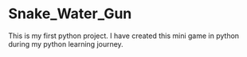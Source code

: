 # Snake_Water_Gun
This is my first python project. I have created this mini game in python during my python learning journey.
